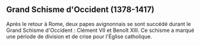 ## Grand Schisme d'Occident (1378-1417)

Après le retour à Rome, deux papes avignonnais se sont succédé durant le Grand Schisme d'Occident : Clément VII et Benoît XIII. Ce schisme a marqué une période de division et de crise pour l'Église catholique.